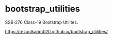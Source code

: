# bootstrap_utilities
SSB-276 Class-19 Bootstrap Utilites.

https://rezaulkarim020.github.io/bootstrap_utilities/
